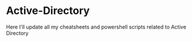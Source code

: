 # Active-Directory
Here I'll update all my cheatsheets and powershell scripts related to Active Directory 
